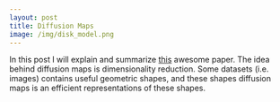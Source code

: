 ```yaml
---
layout: post
title: Diffusion Maps
image: /img/disk_model.png
---
```


In this post I will explain and summarize [this](https://www.sciencedirect.com/science/article/pii/S1063520306000546) awesome paper.  The idea behind diffusion maps is dimensionality reduction.  Some datasets (i.e. images) contains useful geometric shapes, and these shapes  diffusion maps is an efficient representations of these shapes.



